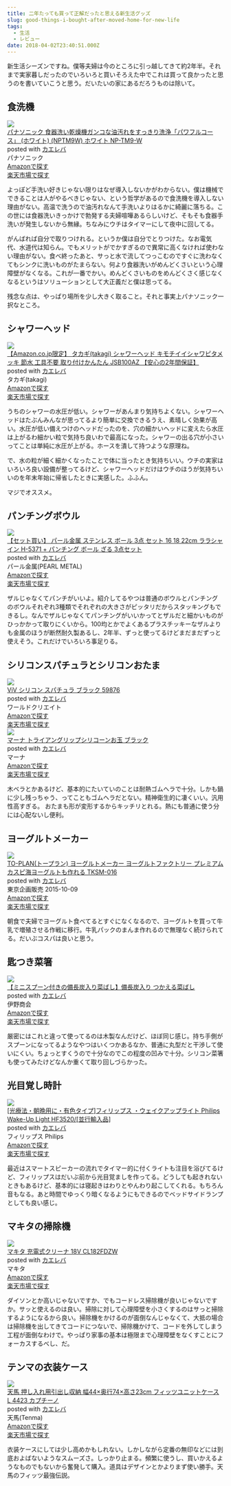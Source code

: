 ```yaml
---
title: 二年たっても買って正解だったと思える新生活グッズ
slug: good-things-i-bought-after-moved-home-for-new-life
tags:
  - 生活
  - レビュー
date: 2018-04-02T23:40:51.000Z
---
```


新生活シーズンですね。僕等夫婦は今のところに引っ越してきて約2年半。それまで実家暮しだったのでいろいろと買いそろえた中でこれは買って良かったと思うのを書いていこうと思う。だいたいの家にあるだろうものは除いて。

## 食洗機
<div class="cstmreba"><div class="kaerebalink-box"><div class="kaerebalink-image"><a href="https://www.amazon.co.jp/exec/obidos/ASIN/B01FLOBD64/akicks-22/" target="_blank" ><img src="https://images-fe.ssl-images-amazon.com/images/I/413WWfA0lBL._SL160_.jpg" style="border: none;" /></a></div><div class="kaerebalink-info"><div class="kaerebalink-name"><a href="https://www.amazon.co.jp/exec/obidos/ASIN/B01FLOBD64/akicks-22/" target="_blank" >パナソニック 食器洗い乾燥機ガンコな油汚れをすっきり洗浄「パワフルコース」 (ホワイト) (NPTM9W) ホワイト NP-TM9-W</a><div class="kaerebalink-powered-date">posted with <a href="http://kaereba.com" rel="nofollow" target="_blank">カエレバ</a></div></div><div class="kaerebalink-detail"> パナソニック     </div><div class="kaerebalink-link1"><div class="shoplinkamazon"><a href="https://www.amazon.co.jp/gp/search?keywords=%E3%83%91%E3%83%8A%E3%82%BD%E3%83%8B%E3%83%83%E3%82%AF%20%E9%A3%9F%E5%99%A8%E6%B4%97%E3%81%84%E4%B9%BE%E7%87%A5%E6%A9%9F%20NP-TM9-W&__mk_ja_JP=%E3%82%AB%E3%82%BF%E3%82%AB%E3%83%8A&tag=akicks-22" target="_blank" >Amazonで探す</a></div><div class="shoplinkrakuten"><a href="https://hb.afl.rakuten.co.jp/hgc/12d74c18.2043b39b.12d74c19.fa137382/?pc=https%3A%2F%2Fsearch.rakuten.co.jp%2Fsearch%2Fmall%2F%25E3%2583%2591%25E3%2583%258A%25E3%2582%25BD%25E3%2583%258B%25E3%2583%2583%25E3%2582%25AF%2520%25E9%25A3%259F%25E5%2599%25A8%25E6%25B4%2597%25E3%2581%2584%25E4%25B9%25BE%25E7%2587%25A5%25E6%25A9%259F%2520NP-TM9-W%2F-%2Ff.1-p.1-s.1-sf.0-st.A-v.2%3Fx%3D0%26scid%3Daf_ich_link_urltxt%26m%3Dhttp%3A%2F%2Fm.rakuten.co.jp%2F" target="_blank" >楽天市場で探す</a></div></div></div><div class="booklink-footer"></div></div></div>

よっぽど手洗い好きじゃない限りはなぜ導入しないかがわからない。僕は機械でできることは人がやるべきじゃない、という哲学があるので食洗機を導入しない理由がない。高温で洗うので油汚れなんて手洗いよりはるかに綺麗に落ちる。この世には食器洗いきっかけで勃発する夫婦喧嘩あるらしいけど、そもそも食器手洗いが発生しないから無縁。ちなみにウチはタイマーにして夜中に回してる。

がんばれば自分で取りつけれる。というか僕は自分でとりつけた。なお電気代、水道代は知らん。でもメリットがでかすぎるので異常に高くなければ使わない理由がない。食べ終ったあと、サっと水で流してつっこむのですぐに洗わなくてもシンクに洗いものがたまらない。何より食器洗いがめんどくさいという心理障壁がなくなる。これが一番でかい。めんどくさいものをめんどくさく感じなくなるというはソリューションとして大正義だと僕は思ってる。

残念な点は、やっぱり場所を少し大きく取ること。それと事実上パナソニック一択なところ。

## シャワーヘッド
<div class="cstmreba"><div class="kaerebalink-box"><div class="kaerebalink-image"><a href="https://www.amazon.co.jp/exec/obidos/ASIN/B01M61OSC0/akicks-22/" target="_blank" ><img src="https://images-fe.ssl-images-amazon.com/images/I/31Mwxb3nAzL._SL160_.jpg" style="border: none;" /></a></div><div class="kaerebalink-info"><div class="kaerebalink-name"><a href="https://www.amazon.co.jp/exec/obidos/ASIN/B01M61OSC0/akicks-22/" target="_blank" >【Amazon.co.jp限定】 タカギ(takagi) シャワーヘッド キモチイイシャワピタメッキ  節水 工具不要 取り付けかんたん JSB100AZ 【安心の2年間保証】</a><div class="kaerebalink-powered-date">posted with <a href="http://kaereba.com" rel="nofollow" target="_blank">カエレバ</a></div></div><div class="kaerebalink-detail"> タカギ(takagi)     </div><div class="kaerebalink-link1"><div class="shoplinkamazon"><a href="https://www.amazon.co.jp/gp/search?keywords=%E3%82%B7%E3%83%A3%E3%83%AF%E3%83%BC%E3%83%98%E3%83%83%E3%83%89&__mk_ja_JP=%E3%82%AB%E3%82%BF%E3%82%AB%E3%83%8A&tag=akicks-22" target="_blank" >Amazonで探す</a></div><div class="shoplinkrakuten"><a href="https://hb.afl.rakuten.co.jp/hgc/12d74c18.2043b39b.12d74c19.fa137382/?pc=https%3A%2F%2Fsearch.rakuten.co.jp%2Fsearch%2Fmall%2F%25E3%2582%25B7%25E3%2583%25A3%25E3%2583%25AF%25E3%2583%25BC%25E3%2583%2598%25E3%2583%2583%25E3%2583%2589%2F-%2Ff.1-p.1-s.1-sf.0-st.A-v.2%3Fx%3D0%26scid%3Daf_ich_link_urltxt%26m%3Dhttp%3A%2F%2Fm.rakuten.co.jp%2F" target="_blank" >楽天市場で探す</a></div></div></div><div class="booklink-footer"></div></div></div>

うちのシャワーの水圧が低い。シャワーがあんまり気持ちよくない。シャワーヘッドはたぶんみんなが思ってるより簡単に交換できるうえ、素晴しく効果が高い。水圧が低い備えつけのヘッドだったのを、穴の細かいヘッドに変えたら水圧は上がるわ細かい粒で気持ち良いわで最高になった。シャワーの出る穴が小さいってことは単純に水圧が上がる。ホースを潰して持つような原理ね。

で、水の粒が細く細かくなったことで体に当ったとき気持ちいい。ウチの実家はいろいろ良い設備が整ってるけど、シャワーヘッドだけはウチのほうが気持ちいいのを年末年始に帰省したときに実感した。ふふん。

マジでオススメ。

## パンチングボウル
<div class="cstmreba"><div class="kaerebalink-box"><div class="kaerebalink-image"><a href="https://www.amazon.co.jp/exec/obidos/ASIN/B01NBCOW78/akicks-22/" target="_blank" ><img src="https://images-fe.ssl-images-amazon.com/images/I/41TyNvbZaML._SL160_.jpg" style="border: none;" /></a></div><div class="kaerebalink-info"><div class="kaerebalink-name"><a href="https://www.amazon.co.jp/exec/obidos/ASIN/B01NBCOW78/akicks-22/" target="_blank" >【セット買い】 パール金属 ステンレス ボール 3点 セット 16 18 22cm ララシャイン H-5371 + パンチング ボール ざる 3点セット</a><div class="kaerebalink-powered-date">posted with <a href="http://kaereba.com" rel="nofollow" target="_blank">カエレバ</a></div></div><div class="kaerebalink-detail"> パール金属(PEARL METAL)     </div><div class="kaerebalink-link1"><div class="shoplinkamazon"><a href="https://www.amazon.co.jp/gp/search?keywords=%E3%83%91%E3%83%B3%E3%83%81%E3%83%B3%E3%82%B0%20%E3%82%B9%E3%83%86%E3%83%B3%E3%83%AC%E3%82%B9%20%E3%83%9C%E3%83%BC%E3%83%AB&__mk_ja_JP=%E3%82%AB%E3%82%BF%E3%82%AB%E3%83%8A&tag=akicks-22" target="_blank" >Amazonで探す</a></div><div class="shoplinkrakuten"><a href="https://hb.afl.rakuten.co.jp/hgc/12d74c18.2043b39b.12d74c19.fa137382/?pc=https%3A%2F%2Fsearch.rakuten.co.jp%2Fsearch%2Fmall%2F%25E3%2583%2591%25E3%2583%25B3%25E3%2583%2581%25E3%2583%25B3%25E3%2582%25B0%2520%25E3%2582%25B9%25E3%2583%2586%25E3%2583%25B3%25E3%2583%25AC%25E3%2582%25B9%2520%25E3%2583%259C%25E3%2583%25BC%25E3%2583%25AB%2F-%2Ff.1-p.1-s.1-sf.0-st.A-v.2%3Fx%3D0%26scid%3Daf_ich_link_urltxt%26m%3Dhttp%3A%2F%2Fm.rakuten.co.jp%2F" target="_blank" >楽天市場で探す</a></div></div></div><div class="booklink-footer"></div></div></div>

ザルじゃなくてパンチがいいよ。紹介してるやつは普通のボウルとパンチングのボウルそれぞれ3種類でそれぞれの大きさがピッタリだからスタッキングもできるし。なんでザルじゃなくてパンチングがいいかってとザルだと細かいものがひっかかって取りにくいから。100均とかでよくあるプラスチッキーなザルよりも金属のほうが断然耐久製あるし、2年半、ずっと使ってるけどまだまだずっと使えそう。これだけでいろいろ事足りる。

## シリコンスパチュラとシリコンおたま
<div class="cstmreba"><div class="kaerebalink-box"><div class="kaerebalink-image"><a href="https://www.amazon.co.jp/exec/obidos/ASIN/B00BLYXF1A/akicks-22/" target="_blank" ><img src="https://images-fe.ssl-images-amazon.com/images/I/21wQWJTD-%2BL._SL160_.jpg" style="border: none;" /></a></div><div class="kaerebalink-info"><div class="kaerebalink-name"><a href="https://www.amazon.co.jp/exec/obidos/ASIN/B00BLYXF1A/akicks-22/" target="_blank" >ViV シリコン スパチュラ ブラック 59876</a><div class="kaerebalink-powered-date">posted with <a href="http://kaereba.com" rel="nofollow" target="_blank">カエレバ</a></div></div><div class="kaerebalink-detail"> ワールドクリエイト     </div><div class="kaerebalink-link1"><div class="shoplinkamazon"><a href="https://www.amazon.co.jp/gp/search?keywords=%E3%82%B7%E3%83%AA%E3%82%B3%E3%83%B3%20%E3%82%B9%E3%83%91%E3%83%81%E3%83%A5%E3%83%A9&__mk_ja_JP=%E3%82%AB%E3%82%BF%E3%82%AB%E3%83%8A&tag=akicks-22" target="_blank" >Amazonで探す</a></div><div class="shoplinkrakuten"><a href="https://hb.afl.rakuten.co.jp/hgc/12d74c18.2043b39b.12d74c19.fa137382/?pc=https%3A%2F%2Fsearch.rakuten.co.jp%2Fsearch%2Fmall%2F%25E3%2582%25B7%25E3%2583%25AA%25E3%2582%25B3%25E3%2583%25B3%2520%25E3%2582%25B9%25E3%2583%2591%25E3%2583%2581%25E3%2583%25A5%25E3%2583%25A9%2F-%2Ff.1-p.1-s.1-sf.0-st.A-v.2%3Fx%3D0%26scid%3Daf_ich_link_urltxt%26m%3Dhttp%3A%2F%2Fm.rakuten.co.jp%2F" target="_blank" >楽天市場で探す</a></div></div></div><div class="booklink-footer"></div></div></div>

<div class="cstmreba"><div class="kaerebalink-box"><div class="kaerebalink-image"><a href="https://www.amazon.co.jp/exec/obidos/ASIN/B00C2LVMOS/akicks-22/" target="_blank" ><img src="https://images-fe.ssl-images-amazon.com/images/I/21pv7671HYL._SL160_.jpg" style="border: none;" /></a></div><div class="kaerebalink-info"><div class="kaerebalink-name"><a href="https://www.amazon.co.jp/exec/obidos/ASIN/B00C2LVMOS/akicks-22/" target="_blank" >マーナ トライアングリップシリコーンお玉 ブラック</a><div class="kaerebalink-powered-date">posted with <a href="http://kaereba.com" rel="nofollow" target="_blank">カエレバ</a></div></div><div class="kaerebalink-detail"> マーナ     </div><div class="kaerebalink-link1"><div class="shoplinkamazon"><a href="https://www.amazon.co.jp/gp/search?keywords=%E3%83%9E%E3%83%BC%E3%83%8A%20%E3%83%88%E3%83%A9%E3%82%A4%E3%82%A2%E3%83%B3%E3%82%B0%E3%83%AA%E3%83%83%E3%83%97%E3%82%B7%E3%83%AA%E3%82%B3%E3%83%BC%E3%83%B3%E3%81%8A%E7%8E%89&__mk_ja_JP=%E3%82%AB%E3%82%BF%E3%82%AB%E3%83%8A&tag=akicks-22" target="_blank" >Amazonで探す</a></div><div class="shoplinkrakuten"><a href="https://hb.afl.rakuten.co.jp/hgc/12d74c18.2043b39b.12d74c19.fa137382/?pc=https%3A%2F%2Fsearch.rakuten.co.jp%2Fsearch%2Fmall%2F%25E3%2583%259E%25E3%2583%25BC%25E3%2583%258A%2520%25E3%2583%2588%25E3%2583%25A9%25E3%2582%25A4%25E3%2582%25A2%25E3%2583%25B3%25E3%2582%25B0%25E3%2583%25AA%25E3%2583%2583%25E3%2583%2597%25E3%2582%25B7%25E3%2583%25AA%25E3%2582%25B3%25E3%2583%25BC%25E3%2583%25B3%25E3%2581%258A%25E7%258E%2589%2F-%2Ff.1-p.1-s.1-sf.0-st.A-v.2%3Fx%3D0%26scid%3Daf_ich_link_urltxt%26m%3Dhttp%3A%2F%2Fm.rakuten.co.jp%2F" target="_blank" >楽天市場で探す</a></div></div></div><div class="booklink-footer"></div></div></div>

木ベラとかあるけど、基本的にたいていのことは耐熱ゴムヘラで十分。しかも鍋に少し残っちゃう、ってこともゴムヘラだとない。精神衛生的に凄くいい。汎用性高すぎる。
おたまも形が変形するからキッチリとれる。熱にも普通に使う分には心配ないし便利。

## ヨーグルトメーカー
<div class="cstmreba"><div class="kaerebalink-box"><div class="kaerebalink-image"><a href="https://www.amazon.co.jp/exec/obidos/ASIN/B011REIANG/akicks-22/" target="_blank" ><img src="https://images-fe.ssl-images-amazon.com/images/I/412eEcz-DaL._SL160_.jpg" style="border: none;" /></a></div><div class="kaerebalink-info"><div class="kaerebalink-name"><a href="https://www.amazon.co.jp/exec/obidos/ASIN/B011REIANG/akicks-22/" target="_blank" >TO-PLAN(トープラン) ヨーグルトメーカー ヨーグルトファクトリー プレミアム カスピ海ヨーグルトも作れる TKSM-016</a><div class="kaerebalink-powered-date">posted with <a href="http://kaereba.com" rel="nofollow" target="_blank">カエレバ</a></div></div><div class="kaerebalink-detail"> 東京企画販売 2015-10-09    </div><div class="kaerebalink-link1"><div class="shoplinkamazon"><a href="https://www.amazon.co.jp/gp/search?keywords=TO-PLAN%28%E3%83%88%E3%83%BC%E3%83%97%E3%83%A9%E3%83%B3%29%20%E3%83%A8%E3%83%BC%E3%82%B0%E3%83%AB%E3%83%88%E3%83%A1%E3%83%BC%E3%82%AB%E3%83%BC&__mk_ja_JP=%E3%82%AB%E3%82%BF%E3%82%AB%E3%83%8A&tag=akicks-22" target="_blank" >Amazonで探す</a></div><div class="shoplinkrakuten"><a href="https://hb.afl.rakuten.co.jp/hgc/12d74c18.2043b39b.12d74c19.fa137382/?pc=https%3A%2F%2Fsearch.rakuten.co.jp%2Fsearch%2Fmall%2FTO-PLAN%2528%25E3%2583%2588%25E3%2583%25BC%25E3%2583%2597%25E3%2583%25A9%25E3%2583%25B3%2529%2520%25E3%2583%25A8%25E3%2583%25BC%25E3%2582%25B0%25E3%2583%25AB%25E3%2583%2588%25E3%2583%25A1%25E3%2583%25BC%25E3%2582%25AB%25E3%2583%25BC%2F-%2Ff.1-p.1-s.1-sf.0-st.A-v.2%3Fx%3D0%26scid%3Daf_ich_link_urltxt%26m%3Dhttp%3A%2F%2Fm.rakuten.co.jp%2F" target="_blank" >楽天市場で探す</a></div></div></div><div class="booklink-footer"></div></div></div>

朝食で夫婦でヨーグルト食べてるとすぐになくなるので、ヨーグルトを買って牛乳で増殖させる作戦に移行。牛乳パックのまんま作れるので無理なく続けられてる。だいぶコスパは良いと思う。

## 匙つき菜箸
<div class="cstmreba"><div class="kaerebalink-box"><div class="kaerebalink-image"><a href="https://www.amazon.co.jp/exec/obidos/ASIN/B002NSLFLK/akicks-22/" target="_blank" ><img src="https://images-fe.ssl-images-amazon.com/images/I/31hjoHLPqcL._SL160_.jpg" style="border: none;" /></a></div><div class="kaerebalink-info"><div class="kaerebalink-name"><a href="https://www.amazon.co.jp/exec/obidos/ASIN/B002NSLFLK/akicks-22/" target="_blank" >【ミニスプーン付きの備長炭入り菜ばし】備長炭入り つかえる菜ばし</a><div class="kaerebalink-powered-date">posted with <a href="http://kaereba.com" rel="nofollow" target="_blank">カエレバ</a></div></div><div class="kaerebalink-detail"> 伊野商会     </div><div class="kaerebalink-link1"><div class="shoplinkamazon"><a href="https://www.amazon.co.jp/gp/search?keywords=%E3%82%B9%E3%83%97%E3%83%BC%E3%83%B3%E4%BB%98%E3%81%8D%20%E8%8F%9C%E3%81%B0%E3%81%97&__mk_ja_JP=%E3%82%AB%E3%82%BF%E3%82%AB%E3%83%8A&tag=akicks-22" target="_blank" >Amazonで探す</a></div><div class="shoplinkrakuten"><a href="https://hb.afl.rakuten.co.jp/hgc/12d74c18.2043b39b.12d74c19.fa137382/?pc=https%3A%2F%2Fsearch.rakuten.co.jp%2Fsearch%2Fmall%2F%25E3%2582%25B9%25E3%2583%2597%25E3%2583%25BC%25E3%2583%25B3%25E4%25BB%2598%25E3%2581%258D%2520%25E8%258F%259C%25E3%2581%25B0%25E3%2581%2597%2F-%2Ff.1-p.1-s.1-sf.0-st.A-v.2%3Fx%3D0%26scid%3Daf_ich_link_urltxt%26m%3Dhttp%3A%2F%2Fm.rakuten.co.jp%2F" target="_blank" >楽天市場で探す</a></div></div></div><div class="booklink-footer"></div></div></div>

厳密にはこれと違って使ってるのは木製なんだけど、ほぼ同じ感じ。持ち手側がスプーンになってるようなやつはいくつかあるなか、普通に丸型だと干渉して使いにくい。ちょっとすくうので十分なのでこの程度の凹みで十分。シリコン菜箸も使ってみたけどなんか重くて取り回しづらかった。

## 光目覚し時計
<div class="cstmreba"><div class="kaerebalink-box"><div class="kaerebalink-image"><a href="https://www.amazon.co.jp/exec/obidos/ASIN/B0093162RM/akicks-22/" target="_blank" ><img src="https://images-fe.ssl-images-amazon.com/images/I/317ZTp2qkQL._SL160_.jpg" style="border: none;" /></a></div><div class="kaerebalink-info"><div class="kaerebalink-name"><a href="https://www.amazon.co.jp/exec/obidos/ASIN/B0093162RM/akicks-22/" target="_blank" >[光療法・朝晩用に・有色タイプ]フィリップス ・ウェイクアップライト Philips Wake-Up Light HF3520/[並行輸入品]</a><div class="kaerebalink-powered-date">posted with <a href="http://kaereba.com" rel="nofollow" target="_blank">カエレバ</a></div></div><div class="kaerebalink-detail"> フィリップス Philips     </div><div class="kaerebalink-link1"><div class="shoplinkamazon"><a href="https://www.amazon.co.jp/gp/search?keywords=%E3%83%95%E3%82%A3%E3%83%AA%E3%83%83%E3%83%97%E3%82%B9%20%E3%82%A6%E3%82%A7%E3%82%A4%E3%82%AF%E3%82%A2%E3%83%83%E3%83%97%E3%83%A9%E3%82%A4%E3%83%88&__mk_ja_JP=%E3%82%AB%E3%82%BF%E3%82%AB%E3%83%8A&tag=akicks-22" target="_blank" >Amazonで探す</a></div><div class="shoplinkrakuten"><a href="https://hb.afl.rakuten.co.jp/hgc/12d74c18.2043b39b.12d74c19.fa137382/?pc=https%3A%2F%2Fsearch.rakuten.co.jp%2Fsearch%2Fmall%2F%25E3%2583%2595%25E3%2582%25A3%25E3%2583%25AA%25E3%2583%2583%25E3%2583%2597%25E3%2582%25B9%2520%25E3%2582%25A6%25E3%2582%25A7%25E3%2582%25A4%25E3%2582%25AF%25E3%2582%25A2%25E3%2583%2583%25E3%2583%2597%25E3%2583%25A9%25E3%2582%25A4%25E3%2583%2588%2F-%2Ff.1-p.1-s.1-sf.0-st.A-v.2%3Fx%3D0%26scid%3Daf_ich_link_urltxt%26m%3Dhttp%3A%2F%2Fm.rakuten.co.jp%2F" target="_blank" >楽天市場で探す</a></div></div></div><div class="booklink-footer"></div></div></div>

最近はスマートスピーカーの流れでタイマー的に付くライトも注目を浴びてるけど、フィリップスはだいぶ前から光目覚ましを作ってる。どうしても起きれないときもあるけど、基本的には寝起きはわりとやんわり起こしてくれる。もちろん音もなる。あと時間でゆっくり暗くなるようにもできるのでベッドサイドランプとしても良い感じ。

## マキタの掃除機
<div class="cstmreba"><div class="kaerebalink-box"><div class="kaerebalink-image"><a href="https://www.amazon.co.jp/exec/obidos/ASIN/B00B708S2O/akicks-22/" target="_blank" ><img src="https://images-fe.ssl-images-amazon.com/images/I/31orq9BXuLL._SL160_.jpg" style="border: none;" /></a></div><div class="kaerebalink-info"><div class="kaerebalink-name"><a href="https://www.amazon.co.jp/exec/obidos/ASIN/B00B708S2O/akicks-22/" target="_blank" >マキタ 充電式クリーナ 18V CL182FDZW</a><div class="kaerebalink-powered-date">posted with <a href="http://kaereba.com" rel="nofollow" target="_blank">カエレバ</a></div></div><div class="kaerebalink-detail"> マキタ     </div><div class="kaerebalink-link1"><div class="shoplinkamazon"><a href="https://www.amazon.co.jp/gp/search?keywords=%E3%83%9E%E3%82%AD%E3%82%BF%20%E5%85%85%E9%9B%BB%E5%BC%8F%E3%82%AF%E3%83%AA%E3%83%BC%E3%83%8A%2018V&__mk_ja_JP=%E3%82%AB%E3%82%BF%E3%82%AB%E3%83%8A&tag=akicks-22" target="_blank" >Amazonで探す</a></div><div class="shoplinkrakuten"><a href="https://hb.afl.rakuten.co.jp/hgc/12d74c18.2043b39b.12d74c19.fa137382/?pc=https%3A%2F%2Fsearch.rakuten.co.jp%2Fsearch%2Fmall%2F%25E3%2583%259E%25E3%2582%25AD%25E3%2582%25BF%2520%25E5%2585%2585%25E9%259B%25BB%25E5%25BC%258F%25E3%2582%25AF%25E3%2583%25AA%25E3%2583%25BC%25E3%2583%258A%252018V%2F-%2Ff.1-p.1-s.1-sf.0-st.A-v.2%3Fx%3D0%26scid%3Daf_ich_link_urltxt%26m%3Dhttp%3A%2F%2Fm.rakuten.co.jp%2F" target="_blank" >楽天市場で探す</a></div></div></div><div class="booklink-footer"></div></div></div>

ダイソンとか高いじゃないですか、でもコードレス掃除機が良いじゃないですか。サッと使えるのは良い。掃除に対して心理障壁を小さくするのはサっと掃除するようになるから良い。掃除機をかけるのが面倒なんじゃなくて、大抵の場合は掃除機を出してきてコードにつないで、掃除機かけて、コードを外してしまう工程が面倒なわけで。やっぱり家事の基本は極限まで心理障壁をなくすことにフォーカスするべし、だ。

## テンマの衣装ケース
<div class="cstmreba"><div class="kaerebalink-box"><div class="kaerebalink-image"><a href="https://www.amazon.co.jp/exec/obidos/ASIN/B000CS7FVM/akicks-22/" target="_blank" ><img src="https://images-fe.ssl-images-amazon.com/images/I/41UKX2n8AcL._SL160_.jpg" style="border: none;" /></a></div><div class="kaerebalink-info"><div class="kaerebalink-name"><a href="https://www.amazon.co.jp/exec/obidos/ASIN/B000CS7FVM/akicks-22/" target="_blank" >天馬 押し入れ用引出し収納 幅44×奥行74×高さ23cm フィッツユニットケース L 4423 カプチーノ</a><div class="kaerebalink-powered-date">posted with <a href="http://kaereba.com" rel="nofollow" target="_blank">カエレバ</a></div></div><div class="kaerebalink-detail"> 天馬(Tenma)     </div><div class="kaerebalink-link1"><div class="shoplinkamazon"><a href="https://www.amazon.co.jp/gp/search?keywords=%E5%A4%A9%E9%A6%AC%20%E6%8A%BC%E3%81%97%E5%85%A5%E3%82%8C%E7%94%A8%E5%BC%95%E5%87%BA%E3%81%97%E5%8F%8E%E7%B4%8D%20%E3%83%95%E3%82%A3%E3%83%83%E3%83%84&__mk_ja_JP=%E3%82%AB%E3%82%BF%E3%82%AB%E3%83%8A&tag=akicks-22" target="_blank" >Amazonで探す</a></div><div class="shoplinkrakuten"><a href="https://hb.afl.rakuten.co.jp/hgc/12d74c18.2043b39b.12d74c19.fa137382/?pc=https%3A%2F%2Fsearch.rakuten.co.jp%2Fsearch%2Fmall%2F%25E5%25A4%25A9%25E9%25A6%25AC%2520%25E6%258A%25BC%25E3%2581%2597%25E5%2585%25A5%25E3%2582%258C%25E7%2594%25A8%25E5%25BC%2595%25E5%2587%25BA%25E3%2581%2597%25E5%258F%258E%25E7%25B4%258D%2520%25E3%2583%2595%25E3%2582%25A3%25E3%2583%2583%25E3%2583%2584%2F-%2Ff.1-p.1-s.1-sf.0-st.A-v.2%3Fx%3D0%26scid%3Daf_ich_link_urltxt%26m%3Dhttp%3A%2F%2Fm.rakuten.co.jp%2F" target="_blank" >楽天市場で探す</a></div></div></div><div class="booklink-footer"></div></div></div>

衣装ケースにしては少し高めかもしれない。しかしながら定番の無印などには到底およばないようなスムーズさ。しっかり止まる。頻繁に使うし、買いかえるようなものでもないから奮発して購入。道具はデザインとかよりまず使い勝手。天馬のフィッツ最強伝説。
